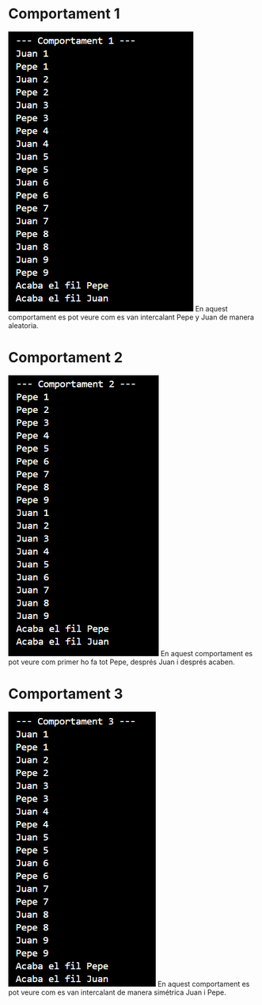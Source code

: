 # Comportament 1
![Comportament 1](Fotos/Comportament1.PNG)
En aquest comportament es pot veure com es van intercalant Pepe y Juan de manera aleatoria.


# Comportament 2
![Comportament 2](Fotos/Comportment2.PNG)
En aquest comportament es pot veure com primer ho fa tot Pepe, després Juan i després acaben.

# Comportament 3
![Comportament 3](Fotos/Comportament3.PNG)
En aquest comportament es pot veure com es van intercalant de manera simétrica Juan i Pepe.
